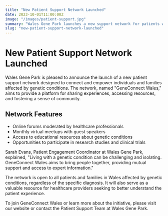 ```yaml
---
title: "New Patient Support Network Launched"
date: 2023-10-01T11:00:00Z
image: "/images/patient-support.jpg"
summary: "Wales Gene Park launches a new support network for patients with genetic conditions."
slug: "new-patient-support-network-launched"
---
```


# New Patient Support Network Launched

Wales Gene Park is pleased to announce the launch of a new patient support network designed to connect and empower individuals and families affected by genetic conditions. The network, named "GeneConnect Wales," aims to provide a platform for sharing experiences, accessing resources, and fostering a sense of community.

## Network Features

- Online forums moderated by healthcare professionals
- Monthly virtual meetups with guest speakers
- Access to educational resources about genetic conditions
- Opportunities to participate in research studies and clinical trials

Sarah Evans, Patient Engagement Coordinator at Wales Gene Park, explained, "Living with a genetic condition can be challenging and isolating. GeneConnect Wales aims to bring people together, providing mutual support and access to expert information."

The network is open to all patients and families in Wales affected by genetic conditions, regardless of the specific diagnosis. It will also serve as a valuable resource for healthcare providers seeking to better understand the patient experience.

To join GeneConnect Wales or learn more about the initiative, please visit our website or contact the Patient Support Team at Wales Gene Park.